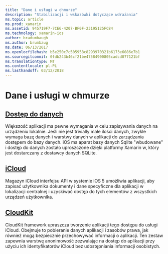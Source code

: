 ```yaml
---
title: "Dane i usługi w chmurze"
description: "Stabilizacji i wskazówki dotyczące wdrażania"
ms.topic: article
ms.prod: xamarin
ms.assetid: 945719F7-7CE6-4207-BF0F-23195125FC84
ms.technology: xamarin-ios
author: bradumbaugh
ms.author: brumbaug
ms.date: 06/13/2017
ms.openlocfilehash: b5e250c7c505958c8293970321b6173e6086e7b1
ms.sourcegitcommit: 0fdb243b46cf21be47584900805cadcd077121bf
ms.translationtype: MT
ms.contentlocale: pl-PL
ms.lasthandoff: 03/12/2018
---
```

# <a name="data-and-cloud-services"></a>Dane i usługi w chmurze


##  <a name="data-accessiosdata-clouddataindexmd"></a>[Dostęp do danych](~/ios/data-cloud/data/index.md)

Większość aplikacji ma pewne wymagania w celu zapisywania danych na urządzeniu lokalnie. Jeśli nie jest trivially małe ilości danych, zwykle wymaga bazę danych i warstwy danych w aplikacji do zarządzania dostępem do bazy danych. iOS ma aparat bazy danych Sqlite "wbudowane" i dostęp do danych zostało uproszczone dzięki platformy Xamarin w, który jest dostarczany z dostawcy danych SQLite.

##  <a name="icloudiosdata-cloudintroduction-to-icloudmd"></a>[iCloud](~/ios/data-cloud/introduction-to-icloud.md)

Magazyn iCloud interfejsu API w systemie iOS 5 umożliwia aplikacji, aby zapisać użytkownika dokumenty i dane specyficzne dla aplikacji w lokalizacji centralnej i uzyskiwać dostęp do tych elementów z wszystkich urządzeń użytkownika.

##  <a name="cloudkitiosdata-cloudintro-to-cloudkitmd"></a>[CloudKit](~/ios/data-cloud/intro-to-cloudkit.md)

CloudKit framework upraszcza tworzenie aplikacji tego dostępu do usługi iCloud. Obejmuje to pobieranie danych aplikacji i zasobów prawa, jak również mogą bezpiecznie przechowywać informacji o aplikacji. Ten zestaw zapewnia warstwę anonimowość zezwalając na dostęp do aplikacji przy użyciu ich identyfikatorów iCloud bez udostępniania informacji osobistych.